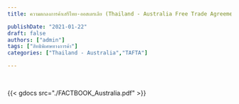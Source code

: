 ```yaml
---
title: ความตกลงการค้าเสรีไทย-ออสเตรเลีย (Thailand - Australia Free Trade Agreement - TAFTA)

publishDate: "2021-01-22"
draft: false
authors: ["admin"]
tags: ["สิทธิพิเศษทางการค้า"]
categories: ["Thailand - Australia","TAFTA"]

---
```


<br>


{{< gdocs src="./FACTBOOK_Australia.pdf" >}}

<br>